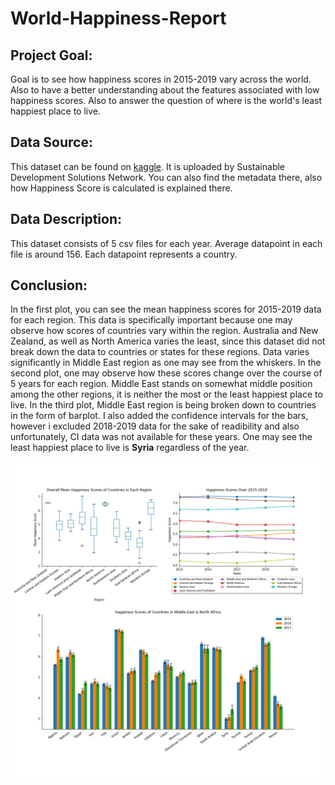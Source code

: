 # World-Happiness-Report
## Project Goal:  
Goal is to see how happiness scores in 2015-2019 vary across the world. Also to have a better understanding about the features associated with low happiness scores. Also to answer the question of where is the world's least happiest place to live.
## Data Source:
This dataset can be found on [kaggle](https://www.kaggle.com/unsdsn/world-happiness). It is uploaded by Sustainable Development Solutions Network. You can also find the metadata there, also how Happiness Score is calculated is explained there.  
## Data Description:  
This dataset consists of 5 csv files for each year. Average datapoint in each file is around 156. Each datapoint represents a country.
## Conclusion:  

In the first plot, you can see the mean happiness scores for 2015-2019 data for each region. This data is specifically important because one may observe how scores of countries vary within the region. Australia and New Zealand, as well as North America varies the least, since this dataset did not break down the data to countries or states for these regions. Data varies significantly in Middle East region as one may see from the whiskers.
In the second plot, one may observe how these scores change over the course of 5 years for each region. Middle East stands on somewhat middle position among the other regions, it is neither the most or the least happiest place to live.
In the third plot, Middle East region is being broken down to countries in the form of barplot. I also added the confidence intervals for the bars, however i excluded 2018-2019 data for the sake of readibility and also unfortunately, CI data was not available for these years. One may see the least happiest place to live is **Syria** regardless of the year.  

![](/assignment4.png)
